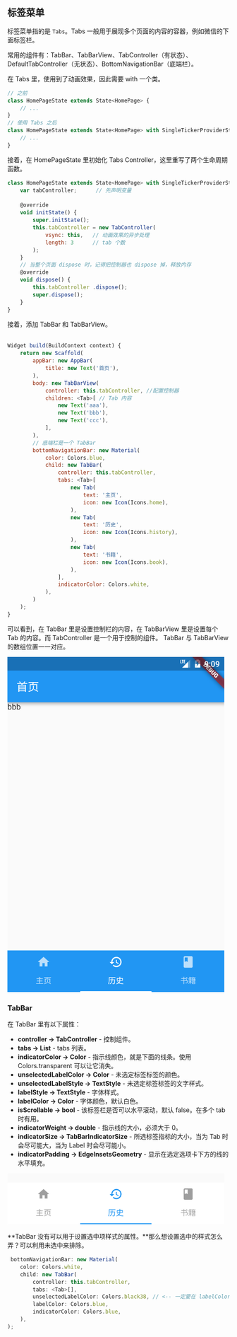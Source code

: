 
## 标签菜单
标签菜单指的是 `Tabs`。Tabs 一般用于展现多个页面的内容的容器，例如微信的下面标签栏。

常用的组件有：TabBar、TabBarView、TabController（有状态）、DefaultTabController（无状态）、BottomNavigationBar（底端栏）。


在 Tabs 里，使用到了动画效果，因此需要 with 一个类。

```js
// 之前
class HomePageState extends State<HomePage> {
    // ...
}
// 使用 Tabs 之后
class HomePageState extends State<HomePage> with SingleTickerProviderStateMixin {
    // ...
}
```

接着，在 HomePageState 里初始化 Tabs Controller，这里重写了两个生命周期函数。

```js
class HomePageState extends State<HomePage> with SingleTickerProviderStateMixin {
    var tabController;      // 先声明变量

    @override
    void initState() {
        super.initState();
        this.tabController = new TabController(
            vsync: this,   // 动画效果的异步处理
            length: 3      // tab 个数
        );
    }
    // 当整个页面 dispose 时，记得把控制器也 dispose 掉，释放内存
    @override
    void dispose() {
        this.tabController .dispose();
        super.dispose();
    }
}
```

接着，添加 TabBar 和 TabBarView。

```js

Widget build(BuildContext context) {
    return new Scaffold(
        appBar: new AppBar(
            title: new Text('首页'),
        ),
        body: new TabBarView(
            controller: this.tabController, //配置控制器
            children: <Tab>[ // Tab 内容
                new Text('aaa'),
                new Text('bbb'),
                new Text('ccc'),
            ],
        ),
        // 底端栏是一个 TabBar
        bottomNavigationBar: new Material(
            color: Colors.blue,
            child: new TabBar(
                controller: this.tabController,
                tabs: <Tab>[
                    new Tab(
                        text: '主页',
                        icon: new Icon(Icons.home),
                    ),
                    new Tab(
                        text: '历史',
                        icon: new Icon(Icons.history),
                    ),
                    new Tab(
                        text: '书籍',
                        icon: new Icon(Icons.book),
                    ),
                ],
                indicatorColor: Colors.white,
            ),
        )
    );
}
```

可以看到，在 TabBar 里是设置控制栏的内容，在 TabBarView 里是设置每个 Tab 的内容。而 TabController 是一个用于控制的组件。
TabBar 与 TabBarView 的数组位置一一对应。

![](/../../image/20180628171010.png)


### TabBar
在 TabBar 里有以下属性：
- **controller → TabController** - 控制组件。
- **tabs → List<Widget>** - tabs 列表。
- **indicatorColor → Color** - 指示线颜色，就是下面的线条。使用 Colors.transparent 可以让它消失。
- **unselectedLabelColor → Color** - 未选定标签标签的颜色。
- **unselectedLabelStyle → TextStyle** - 未选定标签标签的文字样式。
- **labelStyle → TextStyle** - 字体样式。
- **labelColor → Color** - 字体颜色，默认白色。
- **isScrollable → bool** - 该标签栏是否可以水平滚动，默认 false。在多个 tab 时有用。
- **indicatorWeight → double** - 指示线的大小，必须大于 0。
- **indicatorSize → TabBarIndicatorSize** - 所选标签指标的大小，当为 Tab 时会尽可能大，当为 Label 时会尽可能小。
- **indicatorPadding → EdgeInsetsGeometry** - 显示在选定选项卡下方的线的水平填充。


![](/../../image/20180628174456.png)


**TabBar 没有可以用于设置选中项样式的属性。**那么想设置选中的样式怎么弄？可以利用未选中来排除。

```js
 bottomNavigationBar: new Material(
    color: Colors.white,
    child: new TabBar(
        controller: this.tabController,
        tabs: <Tab>[],
        unselectedLabelColor: Colors.black38, // <-- 一定要在 labelColor 前面。
        labelColor: Colors.blue,
        indicatorColor: Colors.blue,
    ),
);
```



